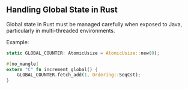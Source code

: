## Handling Global State in Rust

Global state in Rust must be managed carefully when exposed to Java, particularly in multi-threaded environments.

Example:
```rust
static GLOBAL_COUNTER: AtomicUsize = AtomicUsize::new(0);

#[no_mangle]
extern "C" fn increment_global() {
    GLOBAL_COUNTER.fetch_add(1, Ordering::SeqCst);
}
```